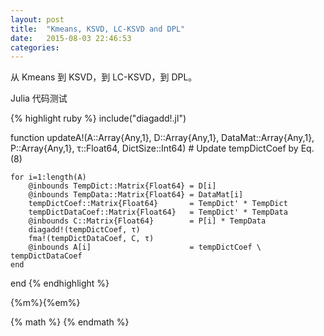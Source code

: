 ```yaml
---
layout: post
title:  "Kmeans, KSVD, LC-KSVD and DPL"
date:   2015-08-03 22:46:53
categories:
---
```


从 Kmeans 到 KSVD，到 LC-KSVD，到 DPL。

Julia 代码测试

{% highlight ruby %}
include("diagadd!.jl")

function updateA!(A::Array{Any,1}, 
                  D::Array{Any,1}, 
                  DataMat::Array{Any,1}, 
                  P::Array{Any,1}, 
                  τ::Float64, 
                  DictSize::Int64)
    # Update tempDictCoef by Eq. (8)

    for i=1:length(A)
        @inbounds TempDict::Matrix{Float64} = D[i]
        @inbounds TempData::Matrix{Float64} = DataMat[i]
        tempDictCoef::Matrix{Float64}       = TempDict' * TempDict
        tempDictDataCoef::Matrix{Float64}   = TempDict' * TempData
        @inbounds C::Matrix{Float64}        = P[i] * TempData
        diagadd!(tempDictCoef, τ)
        fma!(tempDictDataCoef, C, τ)
        @inbounds A[i]                      = tempDictCoef \ tempDictDataCoef
    end
end
{% endhighlight %}

<!--more-->




{%m%}{%em%}

{% math %} {% endmath %}

